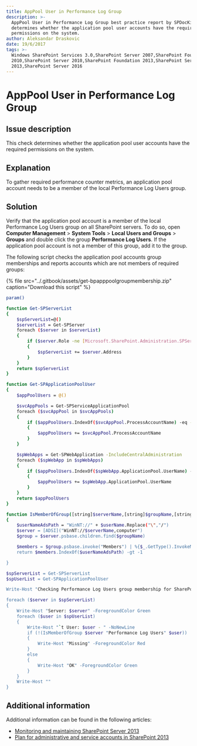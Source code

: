 ```yaml
---
title: AppPool User in Performance Log Group
description: >-
  AppPool User in Performance Log Group best practice report by SPDocKit
  determines whether the application pool user accounts have the required
  permissions on the system.
author: Aleksandar Draskovic
date: 19/6/2017
tags: >-
  Windows SharePoint Services 3.0,SharePoint Server 2007,SharePoint Foundation
  2010,SharePoint Server 2010,SharePoint Foundation 2013,SharePoint Server
  2013,SharePoint Server 2016
---
```


# AppPool User in Performance Log Group

## Issue description

This check determines whether the application pool user accounts have the required permissions on the system.

## Explanation

To gather required performance counter metrics, an application pool account needs to be a member of the local Performance Log Users group.

## Solution

Verify that the application pool account is a member of the local Performance Log Users group on all SharePoint servers. To do so, open **Computer Management** &gt; **System Tools** &gt; **Local Users and Groups** &gt; **Groups** and double click the group **Performance Log Users**. If the application pool account is not a member of this group, add it to the group.

The following script checks the application pool accounts group memberships and reports accounts which are not members of required groups:

{% file src="../.gitbook/assets/get-bpapppoolgroupmembership.zip" caption="Download this script" %}

```bash
param()

function Get-SPServerList
{
    $spServerList=@()
    $serverList = Get-SPServer
    foreach ($server in $serverList)
    {
        if ($server.Role -ne [Microsoft.SharePoint.Administration.SPServerRole]::Invalid)
        {
            $spServerList += $server.Address
        }
    }
    return $spServerList
}

function Get-SPApplicationPoolUser
{
    $appPoolUsers = @()

    $svcAppPools = Get-SPServiceApplicationPool
    foreach ($svcAppPool in $svcAppPools)
    {
        if ($appPoolUsers.IndexOf($svcAppPool.ProcessAccountName) -eq -1)
        {
            $appPoolUsers += $svcAppPool.ProcessAccountName
        }
    }

    $spWebApps = Get-SPWebApplication -IncludeCentralAdministration
    foreach ($spWebApp in $spWebApps)
    {
        if ($appPoolUsers.IndexOf($spWebApp.ApplicationPool.UserName) -eq -1)
        {
            $appPoolUsers += $spWebApp.ApplicationPool.UserName
        }
    }
    return $appPoolUsers
}

function IsMemberOfGroup([string]$serverName,[string]$groupName,[string]$userName)
{
    $userNameAdsPath = "WinNT://" + $userName.Replace("\","/")
    $server = [ADSI]("WinNT://$serverName,computer")
    $group = $server.psbase.children.find($groupName)

    $members = $group.psbase.invoke("Members") | %{$_.GetType().InvokeMember("Adspath", "GetProperty", $null, $_, $null)}
    return $members.IndexOf($userNameAdsPath) -gt -1

}

$spServerList = Get-SPServerList
$spUserList = Get-SPApplicationPoolUser

Write-Host "Checking Performance Log Users group membership for SharePoint Application Pool accounts..." -ForegroundColor Yellow

foreach ($server in $spServerList)
{
    Write-Host "Server: $server" -ForegroundColor Green
    foreach ($user in $spUserList)
    {
        Write-Host "`t User: $user - " -NoNewLine
        if (!(IsMemberOfGroup $server "Performance Log Users" $user))
        {
            Write-Host "Missing" -ForegroundColor Red
        }
        else
        {
            Write-Host "OK" -ForegroundColor Green
        }
    }
    Write-Host ""
}
```

## Additional information

Additional information can be found in the following articles:

* [Monitoring and maintaining SharePoint Server 2013](https://technet.microsoft.com/en-us/library/ff758658.aspx)
* [Plan for administrative and service accounts in SharePoint 2013](https://technet.microsoft.com/en-us/library/cc263445.aspx)


